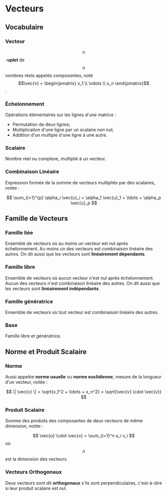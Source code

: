 # Vecteurs

## Vocabulaire

### Vecteur

$$n$$-**uplet** de $$n$$ nombres réels appelés *composantes*, noté $$\vec{v} =
\begin{pmatrix} x_1 \\ \vdots \\ x_n \end{pmatrix}$$.

### Échelonnement

Opérations élémentaires sur les lignes d'une matrice :

- Permutation de deux lignes;
- Multiplication d'une ligne par un scalaire non nul;
- Addition d'un multiple d'une ligne à une autre.

### Scalaire

Nombre réel ou complexe, multiplié à un vecteur.

### Combinaison Linéaire

Expression formée de la somme de vecteurs multipliés par des scalaires, notée :

$$
\sum_{i=1}^{p} \alpha_i \vec{u}_i = \alpha_1 \vec{u}_1 + \ldots + \alpha_p
\vec{u}_p
$$

## Famille de Vecteurs

### Famille liée

Ensemble de vecteurs où au moins un vecteur est nul après échelonnement.
Au moins un des vecteurs est combinaison linéaire des autres.
On dit aussi que les vecteurs sont **linéairement dépendants**.

### Famille libre

Ensemble de vecteurs où aucun vecteur n'est nul après échelonnement.
Aucun des vecteurs n'est combinaison linéaire des autres.
On dit aussi que les vecteurs sont **linéairement indépendants**.

### Famille génératrice

Ensemble de vecteurs où tout vecteur est combinaison linéaire des autres.

### Base

Famille libre et génératrice.

## Norme et Produit Scalaire

### Norme

Aussi appelée **norme usuelle** ou **norme euclidienne**, mesure de la longueur
d'un vecteur, notée :

$$
\| \vec{v} \| = \sqrt{x_1^2 + \ldots + x_n^2} = \sqrt{\vec{v} \cdot \vec{v}}
$$

### Produit Scalaire

Somme des produits des composantes de deux vecteurs de même dimension,
notée :

$$
\vec{u} \cdot \vec{v} = \sum_{i=1}^n u_i v_i
$$
où $$n$$ est la dimension des vecteurs.

### Vecteurs Orthogonaux

Deux vecteurs sont dit **orthogonaux** s'ils sont perpendiculaires, c'est-à-dire
si leur produit scalaire est nul.
